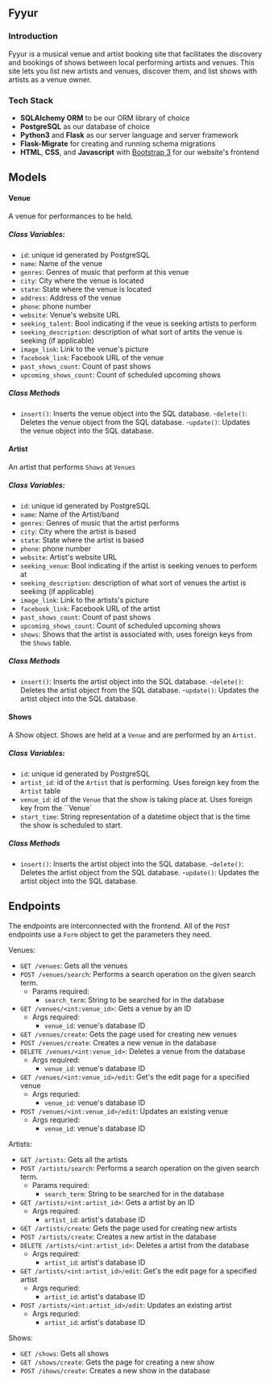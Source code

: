 Fyyur
-----

### Introduction

Fyyur is a musical venue and artist booking site that facilitates the discovery and bookings of shows between local performing artists and venues. This site lets you list new artists and venues, discover them, and list shows with artists as a venue owner.

### Tech Stack

* **SQLAlchemy ORM** to be our ORM library of choice
* **PostgreSQL** as our database of choice
* **Python3** and **Flask** as our server language and server framework
* **Flask-Migrate** for creating and running schema migrations
* **HTML**, **CSS**, and **Javascript** with [Bootstrap 3](https://getbootstrap.com/docs/3.4/customize/) for our website's frontend

## Models

#### Venue
A venue for performances to be held. 

##### Class Variables:
- ``id``: unique id generated by PostgreSQL
- ``name``: Name of the venue
- ``genres``: Genres of music that perform at this venue
- ``city``: City where the venue is located
- ``state``: State where the venue is located
- ``address``: Address of the venue
- ``phone``: phone number
- ``website``: Venue's website URL
- ``seeking_talent``: Bool indicating if the veue is seeking artists to perform
- ``seeking_description``: description of what sort of artits the venue is seeking (if applicable)
- ``image_link``: Link to the venue's picture
- ``facebook_link``: Facebook URL of the venue
- ``past_shows_count``: Count of past shows
- ``upcoming_shows_count``: Count of scheduled upcoming shows

##### Class Methods
- ``insert()``: Inserts the venue object into the SQL database.
-``delete()``: Deletes the venue object from the SQL database.
-``update()``: Updates the venue object into the SQL database.

#### Artist
An artist that performs ``Shows`` at ``Venues``

##### Class Variables:
- ``id``: unique id generated by PostgreSQL
- ``name``: Name of the Artist/band
- ``genres``: Genres of music that the artist performs
- ``city``: City where the artist is based
- ``state``: State where the artist is based
- ``phone``: phone number
- ``website``: Artist's website URL
- ``seeking_venue``: Bool indicating if the artist is seeking venues to perform at
- ``seeking_description``: description of what sort of venues the artist is seeking (if applicable)
- ``image_link``: Link to the artists's picture
- ``facebook_link``: Facebook URL of the artist
- ``past_shows_count``: Count of past shows
- ``upcoming_shows_count``: Count of scheduled upcoming shows
- ``shows``: Shows that the artist is associated with, uses foreign keys from the ``Shows`` table.

##### Class Methods
- ``insert()``: Inserts the artist object into the SQL database.
-``delete()``: Deletes the artist object from the SQL database.
-``update()``: Updates the artist object into the SQL database.

#### Shows
A Show object. Shows are held at a ``Venue`` and are performed by an ``Artist``. 

##### Class Variables:
- ``id``: unique id generated by PostgreSQL
- ``artist_id``: id of the ``Artist`` that is performing. Uses foreign key from the ``Artist`` table
- ``venue_id``: id of the ``Venue`` that the show is taking place at. Uses foreign key from the ``Venue`
- ``start_time``: String representation of a datetime object that is the time the show is scheduled to start.

##### Class Methods
- ``insert()``: Inserts the artist object into the SQL database.
-``delete()``: Deletes the artist object from the SQL database.
-``update()``: Updates the artist object into the SQL database.

## Endpoints
The endpoints are interconnected with the frontend. All of the ``POST`` endpoints use a ``Form`` object to get the parameters they need.

Venues: 
- ``GET /venues``: Gets all the venues
- ``POST /venues/search``: Performs a search operation on the given search term. 
  - Params required: 
    - ``search_term``: String to be searched for in the database
- ``GET /venues/<int:venue_id>``: Gets a venue by an ID
  - Args required:
    - ``venue_id``: venue's database ID
- ``GET /venues/create``: Gets the page used for creating new venues
- ``POST /venues/create``: Creates a new venue in the database
- ``DELETE /venues/<int:venue_id>``: Deletes a venue from the database
  - Args required:
    - ``venue_id``: venue's database ID
- ``GET /venues/<int:venue_id>/edit``: Get's the edit page for a specified venue
  - Args requried:
     - ``venue_id``: venue's database ID
- ``POST /venues/<int:venue_id>/edit``: Updates an existing venue
  - Args requried:
     - ``venue_id``: venue's database ID

Artists:
- ``GET /artists``: Gets all the artists
- ``POST /artists/search``: Performs a search operation on the given search term. 
  - Params required: 
    - ``search_term``: String to be searched for in the database
- ``GET /artists/<int:artist_id>``: Gets a artist by an ID
  - Args required:
    - ``artist_id``: artist's database ID
- ``GET /artists/create``: Gets the page used for creating new artists
- ``POST /artists/create``: Creates a new artist in the database
- ``DELETE /artists/<int:artist_id>``: Deletes a artist from the database
  - Args required:
    - ``artist_id``: artist's database ID
- ``GET /artists/<int:artist_id>/edit``: Get's the edit page for a specified artist
  - Args requried:
     - ``artist_id``: artist's database ID
- ``POST /artists/<int:artist_id>/edit``: Updates an existing artist
  - Args requried:
     - ``artist_id``: artist's database ID

Shows:
- ``GET /shows``: Gets all shows
- ``GET /shows/create``: Gets the page for creating a new show
- ``POST /shows/create``: Creates a new show in the database
